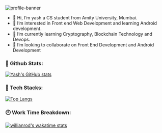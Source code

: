 ![profile-banner](https://user-images.githubusercontent.com/68152307/119128269-11e1e180-ba53-11eb-8ff0-87d87936d7ad.png)


- 👋 Hi, I’m yash a CS student from Amity University, Mumbai.
- 👀 I’m interested in Front end Web Development and learning Android development.
- 🌱 I’m currently learning Cryptography, Blockchain Technology and Devops. 
- 💞️ I’m looking to collaborate on Front End Development and Android Development

### 📍 Github Stats:
[![Yash's GitHub stats](https://github-readme-stats.vercel.app/api?username=yash37158)](https://github.com/yash37158/github-readme-stats)


### 🔰 Tech Stacks:
[![Top Langs](https://github-readme-stats.vercel.app/api/top-langs/?username=yash37158)](https://github.com/yash/github-readme-stats)

### 🕙 Work Time Breakdown:
[![willianrod's wakatime stats](https://github-readme-stats.vercel.app/api/wakatime?username=willianrod&layout=compact)](https://github.com/yash/github-readme-stats)




